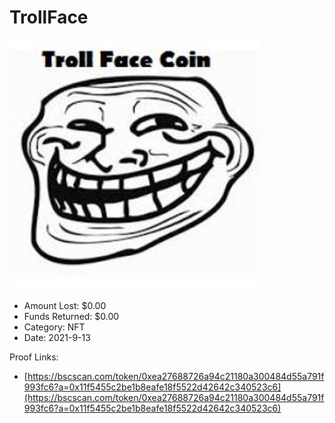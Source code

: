 # TrollFace
![TrollFace](/rektimages/TrollFace.png)
- Amount Lost: $0.00
- Funds Returned: $0.00
- Category: NFT
- Date: 2021-9-13



Proof Links:
- [https://bscscan.com/token/0xea27688726a94c21180a300484d55a791f993fc6?a=0x11f5455c2be1b8eafe18f5522d42642c340523c6](https://bscscan.com/token/0xea27688726a94c21180a300484d55a791f993fc6?a=0x11f5455c2be1b8eafe18f5522d42642c340523c6)


